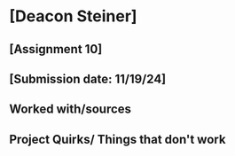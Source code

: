 # [Deacon Steiner]
## [Assignment 10]
## [Submission date: 11/19/24]
## Worked with/sources 

## Project Quirks/ Things that don't work
